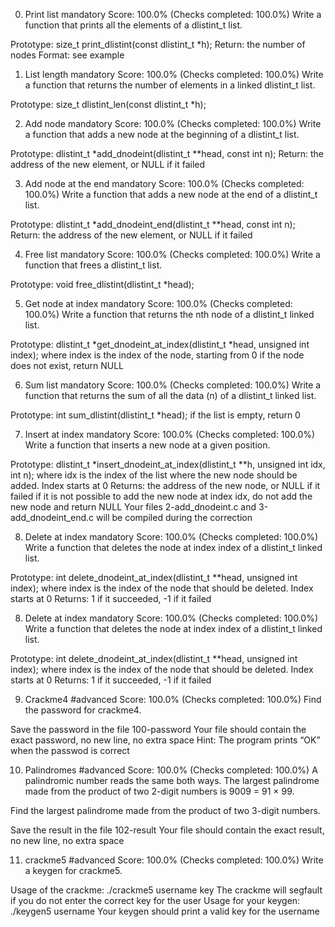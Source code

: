 0. Print list
mandatory
Score: 100.0% (Checks completed: 100.0%)
Write a function that prints all the elements of a dlistint_t list.

Prototype: size_t print_dlistint(const dlistint_t *h);
Return: the number of nodes
Format: see example


1. List length
mandatory
Score: 100.0% (Checks completed: 100.0%)
Write a function that returns the number of elements in a linked dlistint_t list.

Prototype: size_t dlistint_len(const dlistint_t *h);



2. Add node
mandatory
Score: 100.0% (Checks completed: 100.0%)
Write a function that adds a new node at the beginning of a dlistint_t list.

Prototype: dlistint_t *add_dnodeint(dlistint_t **head, const int n);
Return: the address of the new element, or NULL if it failed


3. Add node at the end
mandatory
Score: 100.0% (Checks completed: 100.0%)
Write a function that adds a new node at the end of a dlistint_t list.

Prototype: dlistint_t *add_dnodeint_end(dlistint_t **head, const int n);
Return: the address of the new element, or NULL if it failed


4. Free list
mandatory
Score: 100.0% (Checks completed: 100.0%)
Write a function that frees a dlistint_t list.

Prototype: void free_dlistint(dlistint_t *head);



5. Get node at index
mandatory
Score: 100.0% (Checks completed: 100.0%)
Write a function that returns the nth node of a dlistint_t linked list.

Prototype: dlistint_t *get_dnodeint_at_index(dlistint_t *head, unsigned int index);
where index is the index of the node, starting from 0
if the node does not exist, return NULL


6. Sum list
mandatory
Score: 100.0% (Checks completed: 100.0%)
Write a function that returns the sum of all the data (n) of a dlistint_t linked list.

Prototype: int sum_dlistint(dlistint_t *head);
if the list is empty, return 0


7. Insert at index
mandatory
Score: 100.0% (Checks completed: 100.0%)
Write a function that inserts a new node at a given position.

Prototype: dlistint_t *insert_dnodeint_at_index(dlistint_t **h, unsigned int idx, int n);
where idx is the index of the list where the new node should be added. Index starts at 0
Returns: the address of the new node, or NULL if it failed
if it is not possible to add the new node at index idx, do not add the new node and return NULL
Your files 2-add_dnodeint.c and 3-add_dnodeint_end.c will be compiled during the correction

8. Delete at index
mandatory
Score: 100.0% (Checks completed: 100.0%)
Write a function that deletes the node at index index of a dlistint_t linked list.

Prototype: int delete_dnodeint_at_index(dlistint_t **head, unsigned int index);
where index is the index of the node that should be deleted. Index starts at 0
Returns: 1 if it succeeded, -1 if it failed



8. Delete at index
mandatory
Score: 100.0% (Checks completed: 100.0%)
Write a function that deletes the node at index index of a dlistint_t linked list.

Prototype: int delete_dnodeint_at_index(dlistint_t **head, unsigned int index);
where index is the index of the node that should be deleted. Index starts at 0
Returns: 1 if it succeeded, -1 if it failed


9. Crackme4
#advanced
Score: 100.0% (Checks completed: 100.0%)
Find the password for crackme4.

Save the password in the file 100-password
Your file should contain the exact password, no new line, no extra space
Hint: The program prints “OK” when the passwod is correct



10. Palindromes
#advanced
Score: 100.0% (Checks completed: 100.0%)
A palindromic number reads the same both ways. The largest palindrome made from the product of two 2-digit numbers is 9009 = 91 × 99.

Find the largest palindrome made from the product of two 3-digit numbers.

Save the result in the file 102-result
Your file should contain the exact result, no new line, no extra space



11. crackme5
#advanced
Score: 100.0% (Checks completed: 100.0%)
Write a keygen for crackme5.

Usage of the crackme: ./crackme5 username key
The crackme will segfault if you do not enter the correct key for the user
Usage for your keygen: ./keygen5 username
Your keygen should print a valid key for the username

